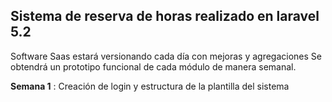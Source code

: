 ## Sistema de reserva de horas realizado en laravel 5.2

Software Saas estará versionando cada día con mejoras y agregaciones
Se obtendrá un prototipo funcional de cada módulo de manera semanal.

**Semana 1** : Creación de login y estructura de la plantilla del sistema
